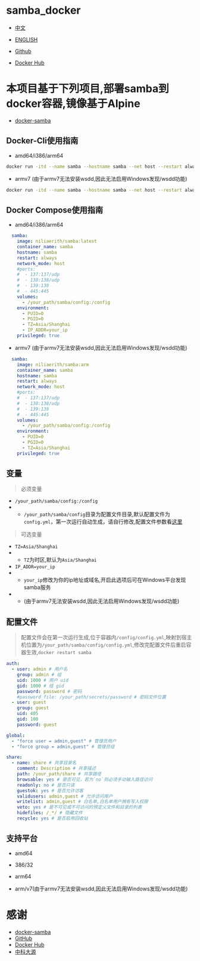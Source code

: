 # samba_docker

- [中文](./README.md)
- [ENGLISH](./README_EN.md)

- [Github](https://github.com/niliovo/samba_docker)
- [Docker Hub](https://hub.docker.com/r/niliaerith/samba)

# 本项目基于下列项目,部署samba到docker容器,镜像基于Alpine

- [docker-samba](https://github.com/crazy-max/docker-samba)

## Docker-Cli使用指南

- amd64/i386/arm64

```sh
docker run -itd --name samba --hostname samba --net host --restart always -v /your_path/samba/config:/config -e PUID=0 -e PGID=0 -e TZ=Asia/Shanghai -e IP_ADDR=your_ip --privileged=true niliaerith/samba:latest

```

- armv7 (由于armv7无法安装wsdd,因此无法启用Windows发现/wsdd功能)

```sh
docker run -itd --name samba --hostname samba --net host --restart always -v /your_path/samba/config:/config -e PUID=0 -e PGID=0 -e TZ=Asia/Shanghai -e --privileged=true niliaerith/samba:arm

```

## Docker Compose使用指南

- amd64/i386/arm64

```compose.yml
  samba:
    image: niliaerith/samba:latest
    container_name: samba
    hostname: samba
    restart: always
    network_mode: host
    #ports:
    #  - 137:137/udp
    #  - 138:138/udp
    #  - 139:139
    #  - 445:445
    volumes:
      - /your_path/samba/config:/config
    environment:
      - PUID=0
      - PGID=0
      - TZ=Asia/Shanghai
      - IP_ADDR=your_ip
    privileged: true
```

- armv7 (由于armv7无法安装wsdd,因此无法启用Windows发现/wsdd功能)

```compose.yml
  samba:
    image: niliaerith/samba:arm
    container_name: samba
    hostname: samba
    restart: always
    network_mode: host
    #ports:
    #  - 137:137/udp
    #  - 138:138/udp
    #  - 139:139
    #  - 445:445
    volumes:
      - /your_path/samba/config:/config
    environment:
      - PUID=0
      - PGID=0
      - TZ=Asia/Shanghai
    privileged: true
```

## 变量

> 必须变量
- `/your_path/samba/config:/config` 
- - `/your_path/samba/config`目录为配置文件目录,默认配置文件为`config.yml`，第一次运行自动生成，请自行修改,配置文件参数看[这里](##配置文件)

> 可选变量
- `TZ=Asia/Shanghai`
- - `TZ`为时区,默认为`Asia/Shanghai`
- `IP_ADDR=your_ip`
- - `your_ip`修改为你的ip地址或域名,开启此选项后可在Windows平台发现samba服务
- - (由于armv7无法安装wsdd,因此无法启用Windows发现/wsdd功能)

## 配置文件

> 配置文件会在第一次运行生成,位于容器内`/config/config.yml`,映射到宿主机位置为`/your_path/samba/config/config.yml`,修改完配置文件后重启容器生效,`docker restart samba`

```yml
auth:
  - user: admin # 用户名
    group: admin # 组
    uid: 1000 # 用户 uid
    gid: 1000 # 组 gid
    password: password # 密码
    #password_file: /your_path/secrets/password # 密码文件位置
  - user: guest
    group: guest
    uid: 405
    gid: 100
    password: guest

global:
  - "force user = admin,guest" # 管理员用户
  - "force group = admin,guest" # 管理员组

share:
  - name: share # 共享目录名
    comment: Description # 共享描述
    path: /your_path/share # 共享路径
    browsable: yes # 是否可见，若为`no`则必须手动输入路径访问
    readonly: no # 是否只读
    guestok: yes # 是否允许访客
    validusers: admin,guest # 允许访问用户
    writelist: admin,guest # 白名单,白名单用户拥有写入权限
    veto: yes # 是不可见或不可访问的预定义文件和目录的列表
    hidefiles: /_*/ # 隐藏文件
    recycle: yes # 是否启用回收站
```

## 支持平台

- amd64
- 386/32
- arm64

- arm/v7(由于armv7无法安装wsdd,因此无法启用Windows发现/wsdd功能)

# 感谢

- [docker-samba](https://github.com/crazy-max/docker-samba)
- [GitHub](https://github.com/)
- [Docker Hub](https://hub.docker.com/)
- [中科大源](https://mirrors.ustc.edu.cn/)
